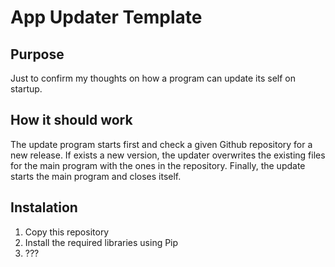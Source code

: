 # App Updater Template

## Purpose

Just to confirm my thoughts on how a program can update its self on startup.

## How it should work

The update program starts first and check a given Github repository for a new release. If exists a new version, the updater overwrites the existing files for the main program with the ones in the repository. Finally, the update starts the main program and closes itself.

## Instalation

1. Copy this repository
2. Install the required libraries using Pip
3. ???
